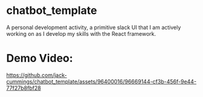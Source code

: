 # chatbot_template
A personal development activity, a primitive slack UI that I am actively working on as I develop my skills with the React framework.

# Demo Video:
https://github.com/jack-cummings/chatbot_template/assets/96400016/96669144-cf3b-456f-9e44-77f27b8fbf28
